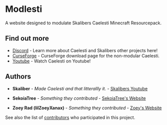 # Modlesti

A website designed to modulate Skalibers Caelesti Minecraft Resourcepack.

## Find out more

* [Discord](https://discord.gg/V4j9ga7) - Learn more about Caelesti and Skalibers other projects here!
* [CurseForge](https://www.curseforge.com/minecraft/texture-packs/caelesti/files) - CurseForge download page for the non-modular Caelesti.
* [Youtube](https://www.youtube.com/channel/UCZqcl6IU1nCdHFp7GsNTwZQ) - Watch Caelesti on Youtube!

## Authors

* **Skaliber** - *Made Caelesti and that litterallly it.* - [Skalibers Youtube](www.youtube.com/channel/UCZqcl6IU1nCdHFp7GsNTwZQ)

* **SekoiaTree** - *Something they contributed* - [SekoiaTree's Website](sekoiatree.github.io/)

* **Zoey Rad (lilZoeyXanax)** - *Something they contributed* - [Zoey's Website](zoey.rapturelab.net/)

See also the list of [contributors](https://github.com/SkaliberWasTaken/SkaliberWasTaken.github.io/contributors) who participated in this project.
